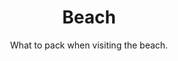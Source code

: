 ---
layout: list
title: "Beach"
permalink: "/beach-checklist/"
categories: [Summer]

emoji: "🏖️"
subtitle: "What to pack when visiting the beach."
description: "Going to spend a great day in the sunny beach? You should pack all these things in the list first."

items:
    - name: Essential
      items:
        - 'Swimming suit'
        - 'Beach towel or Mat'
        - 'Flip flops'
        - 'Waterproof sunscreen'
        - 'Sunglasses'
        - 'Hat or Cap'
        - 'Goggles'
        - 'Beach umbrella'
    - name: Food and drinks
      items:
        - 'Water'
        - 'Drinks'
        - 'Snaks or Food'
        - 'Trash bag'
        - 'Cooler'
        - 'Ice packs'
    - name: Kids
      items:
        - 'Sand toys'
        - 'Floaties'
        - 'Beach ball'
        - 'Extra outfit'
        - 'Mini pool'
    - name: Others
      items:
        - 'Cash'
        - 'First aid kit'
        - 'Books or Kindle'
        - 'Magazines'
        - 'Bag for the wet suits and towels'
---